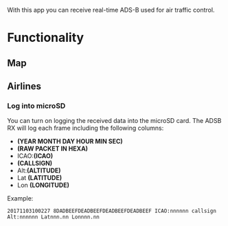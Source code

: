 With this app you can receive real-time ADS-B used for air traffic control.

# Functionality

## Map

## Airlines

### Log into microSD
You can turn on logging the received data into the microSD card. The ADSB RX will log each frame including the following columns:

* **(YEAR MONTH DAY HOUR MIN SEC)**
* **(RAW PACKET IN HEXA)**
* ICAO:**(ICAO)**
* **(CALLSIGN)**
* Alt:**(ALTITUDE)**
* Lat **(LATITUDE)**
* Lon **(LONGITUDE)**

Example:

`20171103100227 8DADBEEFDEADBEEFDEADBEEFDEADBEEF ICAO:nnnnnn callsign Alt:nnnnnn Latnnn.nn Lonnnn.nn`